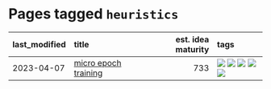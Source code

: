 # Pages tagged `heuristics`

|last_modified|title|est. idea maturity|tags
|:---|:---|---:|:---|
|2023-04-07|[micro epoch training](../micro-epoch.md)|733|[![](https://img.shields.io/badge/tag-augmentation-6edb5)](../tags/augmentation.md) [![](https://img.shields.io/badge/tag-dataset-ea1833)](../tags/dataset.md) [![](https://img.shields.io/badge/tag-heuristics-f1c85)](../tags/heuristics.md) [![](https://img.shields.io/badge/tag-tooling-c6963e)](../tags/tooling.md) [![](https://img.shields.io/badge/tag-training-4db4d2)](../tags/training.md)|